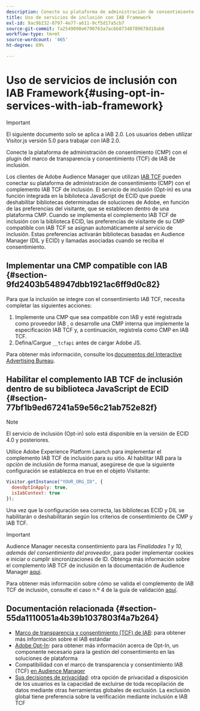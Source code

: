 ```yaml
---
description: Conecte su plataforma de administración de consentimiento (CMP) con el complemento Audience Manager de inclusión del marco de transparencia y consentimiento (TCF) de IAB.
title: Uso de servicios de inclusión con IAB Framework
exl-id: 9ac9b232-0797-4e77-a611-9cf5d17a5cb7
source-git-commit: fa2549090e6790763a7ac6b87348789678d18ab6
workflow-type: tm+mt
source-wordcount: '465'
ht-degree: 89%

---
```


# Uso de servicios de inclusión con IAB Framework{#using-opt-in-services-with-iab-framework}

>[!IMPORTANT]
>
>El siguiente documento solo se aplica a IAB 2.0. Los usuarios deben utilizar Visitor.js versión 5.0 para trabajar con IAB 2.0.

Conecte la plataforma de administración de consentimiento (CMP) con el plugin del marco de transparencia y consentimiento (TCF) de IAB de inclusión.

Los clientes de Adobe Audience Manager que utilizan [IAB TCF](https://iabtechlab.com/standards/gdpr-transparency-and-consent-framework/) pueden conectar su plataforma de administración de consentimiento (CMP) con el complemento IAB TCF de inclusión. El servicio de inclusión (Opt-in) es una función integrada en la biblioteca JavaScript de ECID que puede deshabilitar bibliotecas determinadas de soluciones de Adobe, en función de las preferencias del visitante, que se establecen dentro de una plataforma CMP. Cuando se implementa el complemento IAB TCF de inclusión con la biblioteca ECID, las preferencias de visitante de su CMP compatible con IAB TCF se asignan automáticamente al servicio de inclusión. Estas preferencias activarán bibliotecas basadas en Audience Manager (DIL y ECID) y llamadas asociadas cuando se reciba el consentimiento.

## Implementar una CMP compatible con IAB {#section-9fd2403b548947dbb1921ac6ff9d0c82}

Para que la inclusión se integre con el consentimiento IAB TCF, necesita completar las siguientes acciones:

1. Implemente una CMP que sea compatible con IAB y esté registrada como proveedor IAB , o desarrolle una CMP interna que implemente la especificación IAB TCF y, a continuación, regístrela como CMP en IAB TCF.
1. Defina/Cargue `__tcfapi` antes de cargar Adobe JS.

Para obtener más información, consulte los [documentos del Interactive Advertising Bureau](https://github.com/InteractiveAdvertisingBureau/GDPR-Transparency-and-Consent-Framework/blob/master/TCFv2/TCF-Implementation-Guidelines.md).

## Habilitar el complemento IAB TCF de inclusión dentro de su biblioteca JavaScript de ECID {#section-77bf1b9ed67241a59e56c21ab752e82f}

>[!NOTE]
>
>El servicio de inclusión (Opt-in) solo está disponible en la versión de ECID 4.0 y posteriores.

Utilice Adobe Experience Platform Launch para implementar el complemento IAB TCF de inclusión para su sitio. Al habilitar IAB para la opción de inclusión de forma manual, asegúrese de que la siguiente configuración se establezca en true en el objeto Visitante:

```javascript
Visitor.getInstance("YOUR_ORG_ID", {  
  doesOptInApply: true,
  isIabContext: true
});
```

Una vez que la configuración sea correcta, las bibliotecas ECID y DIL se habilitarán o deshabilitarán según los criterios de consentimiento de CMP y IAB TCF.

>[!IMPORTANT]
>
>Audience Manager necesita consentimiento para las *Finalidades 1 y 10, además del consentimiento del proveedor*, para poder implementar cookies e iniciar o cumplir sincronizaciones de ID. Obtenga más información sobre el complemento IAB TCF de inclusión en la documentación de Audience Manager [aquí](https://docs.adobe.com/content/help/es-ES/audience-manager/user-guide/overview/data-privacy/consent-management/aam-iab-plugin.html).

Para obtener más información sobre cómo se valida el complemento de IAB TCF de inclusión, consulte el caso n.º 4 de la guía de validación [aquí](../../implementation-guides/opt-in-service/testing-optin-and-iab-plugin.md#section-ca5c6f92fbdf4fd29b4acb6b644efbd0).

## Documentación relacionada {#section-55da1110051a4b39b1037803f4a7b264}

* [Marco de transparencia y consentimiento (TCF) de IAB](https://iabtechlab.com/standards/gdpr-transparency-and-consent-framework/): para obtener más información sobre el IAB estándar
* [Adobe Opt-In](../../implementation-guides/opt-in-service/optin-overview.md#concept-f9b5db0d27a245fbadd3e19162319360): para obtener más información acerca de Opt-In, un componente necesario para la gestión del consentimiento en las soluciones de plataforma
* Compatibilidad con el marco de transparencia y consentimiento IAB (TCF) [en Audience Manager](https://experienceleague.adobe.com/docs/audience-manager/user-guide/overview/data-privacy/consent-management/aam-iab-plugin.html?lang=es)
* [Sus decisiones de privacidad](https://www.adobe.com/es/privacy/opt-out.html#customeruse): otra opción de privacidad a disposición de los usuarios es la capacidad de excluirse de toda recopilación de datos mediante otras herramientas globales de exclusión. La exclusión global tiene preferencia sobre la verificación mediante inclusión e IAB TCF
